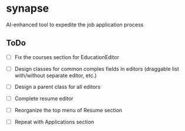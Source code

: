 # synapse

AI-enhanced tool to expedite the job application process

## ToDo
 - [ ] Fix the courses section for EducationEditor
 - [ ] Design classes for common comples fields in editors (draggable list with/without separate editor, etc.)
 - [ ] Design a parent class for all editors
 - [ ] Complete resume editor
 - [ ] Reorganize the top menu of Resume section

 - [ ] Repeat with Applications section
